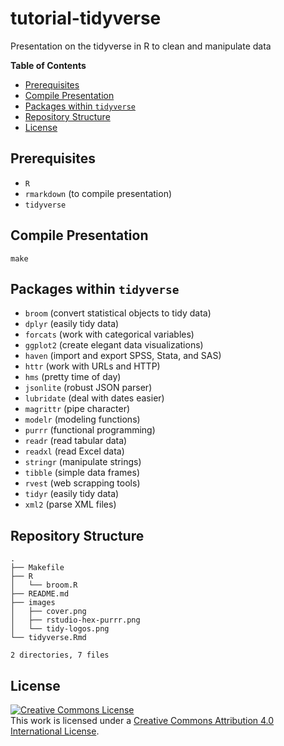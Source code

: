 # tutorial-tidyverse

Presentation on the tidyverse in R to clean and manipulate data

**Table of Contents**

- [Prerequisites](#prerequisites)
- [Compile Presentation](#compile-presentation)
- [Packages within `tidyverse`](#packages-within-tidyverse)
- [Repository Structure](#repository-structure)
- [License](#license)


## Prerequisites

- `R`
- `rmarkdown` (to compile presentation)
- `tidyverse`


## Compile Presentation

```shell
make
```


## Packages within `tidyverse`

- `broom` (convert statistical objects to tidy data)
- `dplyr` (easily tidy data)
- `forcats` (work with categorical variables)
- `ggplot2` (create elegant data visualizations)
- `haven` (import and export SPSS, Stata, and SAS)
- `httr` (work with URLs and HTTP)
- `hms` (pretty time of day)
- `jsonlite` (robust JSON parser)
- `lubridate` (deal with dates easier)
- `magrittr` (pipe character)
- `modelr` (modeling functions)
- `purrr` (functional programming)
- `readr` (read tabular data)
- `readxl` (read Excel data)
- `stringr` (manipulate strings)
- `tibble` (simple data frames)
- `rvest` (web scrapping tools)
- `tidyr` (easily tidy data)
- `xml2` (parse XML files)


## Repository Structure

```
.
├── Makefile
├── R
│   └── broom.R
├── README.md
├── images
│   ├── cover.png
│   ├── rstudio-hex-purrr.png
│   └── tidy-logos.png
└── tidyverse.Rmd

2 directories, 7 files
```


## License

<a rel="license" href="http://creativecommons.org/licenses/by/4.0/"><img alt="Creative Commons License" style="border-width:0" src="https://i.creativecommons.org/l/by/4.0/80x15.png" /></a><br />This work is licensed under a <a rel="license" href="http://creativecommons.org/licenses/by/4.0/">Creative Commons Attribution 4.0 International License</a>.
